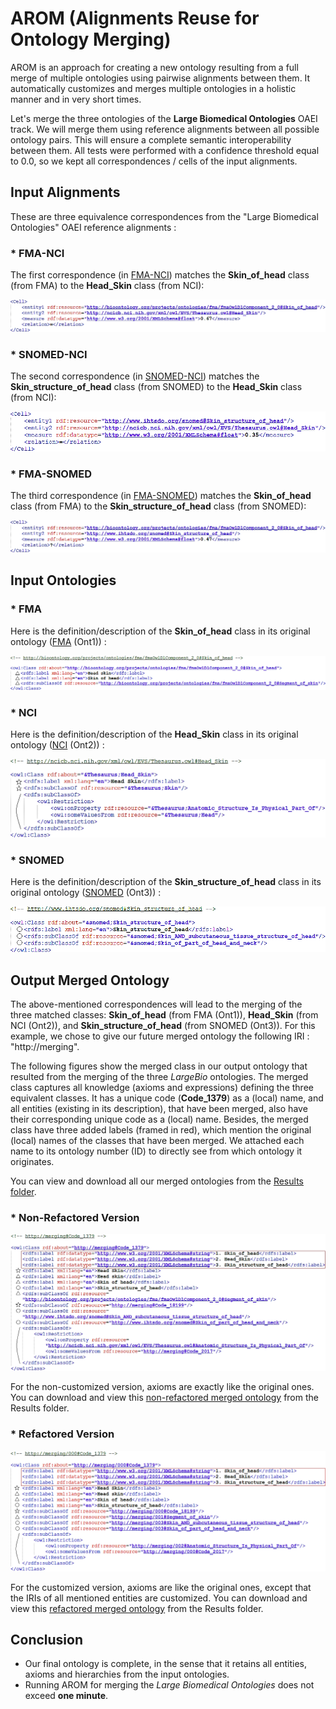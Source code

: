 # **AROM** (**A**lignments **R**euse for **O**ntology **M**erging)
AROM is an approach for creating a new ontology resulting from a full merge of multiple ontologies using pairwise alignments between them. It automatically customizes and merges multiple ontologies in a holistic manner and in very short times.

Let's merge the three ontologies of the **Large Biomedical Ontologies** OAEI track. We will merge them using reference alignments between all possible ontology pairs. This will ensure a complete semantic interoperability between them. All tests were performed with a confidence threshold equal to 0.0, so we kept all correspondences / cells of the input alignments.


## Input Alignments

These are three equivalence correspondences from the "Large Biomedical Ontologies" OAEI reference alignments :

### * FMA-NCI

The first correspondence (in [FMA-NCI](https://github.com/inesosman/AROM/blob/master/Data/FMA2NCI.rdf)) matches the __Skin_of_head__ class (from FMA) to the __Head_Skin__ class (from NCI):

![FMA-NCI alignment](https://github.com/inesosman/AROM/blob/master/Figures/FMA-NCI.png)

### * SNOMED-NCI

The second correspondence (in [SNOMED-NCI](https://github.com/inesosman/AROM/blob/master/Data/SNOMED2NCI.rdf)) matches the __Skin_structure_of_head__ class (from SNOMED) to the __Head_Skin__ class (from NCI):

![SNOMED-NCI alignment](https://github.com/inesosman/AROM/blob/master/Figures/SNOMED-NCI.png)

### * FMA-SNOMED

The third correspondence (in [FMA-SNOMED](https://github.com/inesosman/AROM/blob/master/Data/FMA2SNOMED.rdf)) matches the __Skin_of_head__ class (from FMA) to the __Skin_structure_of_head__ class (from SNOMED):

![FMA-SNOMED alignment](https://github.com/inesosman/AROM/blob/master/Figures/FMA-SNOMED.png)



## Input Ontologies

### * FMA

Here is the definition/description of the __Skin_of_head__ class in its original ontology ([FMA](https://github.com/inesosman/AROM/blob/master/Data/FMA.owl) (Ont1)) :

![Skin_of_head](https://github.com/inesosman/AROM/blob/master/Figures/FMA_Class.png)

### * NCI

Here is the definition/description of the __Head_Skin__ class in its original ontology ([NCI](https://github.com/inesosman/AROM/blob/master/Data/NCI.owl) (Ont2)) :

![Head_Skin](https://github.com/inesosman/AROM/blob/master/Figures/NCI_Class.png)

### * SNOMED
Here is the definition/description of the __Skin_structure_of_head__ class in its original ontology ([SNOMED](https://github.com/inesosman/AROM/blob/master/Data/SNOMED3.owl) (Ont3)) :

![Skin_structure_of_head](https://github.com/inesosman/AROM/blob/master/Figures/SNOMED_Class.png)


## Output Merged Ontology

The above-mentioned correspondences will lead to the merging of the three matched classes: __Skin_of_head__ (from FMA (Ont1)), __Head_Skin__ (from NCI (Ont2)), and __Skin_structure_of_head__ (from SNOMED (Ont3)). For this example, we chose to give our future merged ontology the following IRI : "http://merging". 


The following figures show the merged class in our output ontology that resulted from the merging of the three _LargeBio_ ontologies. The merged class captures all knowledge (axioms and expressions) defining the three equivalent classes. It has a unique code (__Code\_1379__) as a (local) name, and all entities (existing in its description), that have been merged, also have their corresponding unique code as a (local) name. Besides, the merged class have three added labels (framed in red), which mention the original (local) names of the classes that have been merged. We attached each name to its ontology number (ID) to directly see from which ontology it originates.

You can view and download all our merged ontologies from the [Results folder](https://github.com/inesosman/AROM/tree/master/Results).


### * Non-Refactored Version

![MergedClass](https://github.com/inesosman/AROM/blob/master/Figures/MergedClass.png)

For the non-customized version, axioms are exactly like the original ones.
You can download and view this [non-refactored merged ontology](https://github.com/inesosman/AROM/blob/master/Results/Merge_LargeBio.owl) from the Results folder.

### * Refactored Version

![RefactoredMergedClass](https://github.com/inesosman/AROM/blob/master/Figures/RefactoredMergedClass.png)

For the customized version, axioms are like the original ones, except that the IRIs of all mentioned entities are customized.
You can download and view this [refactored merged ontology](https://github.com/inesosman/AROM/blob/master/Results/Merge_LargeBio_Refactored.owl) from the Results folder.

## Conclusion

* Our final ontology is complete, in the sense that it retains all entities, axioms and hierarchies from the input ontologies.
* Running AROM for merging the *Large Biomedical Ontologies* does not exceed **one minute**.

